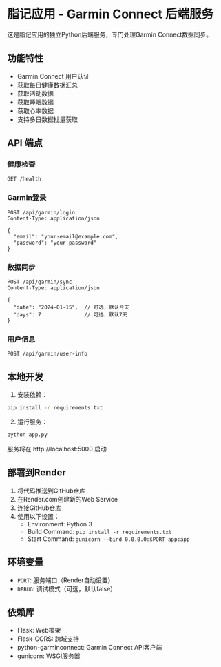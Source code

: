 # 脂记应用 - Garmin Connect 后端服务

这是脂记应用的独立Python后端服务，专门处理Garmin Connect数据同步。

## 功能特性

- Garmin Connect 用户认证
- 获取每日健康数据汇总
- 获取活动数据
- 获取睡眠数据
- 获取心率数据
- 支持多日数据批量获取

## API 端点

### 健康检查
```
GET /health
```

### Garmin登录
```
POST /api/garmin/login
Content-Type: application/json

{
  "email": "your-email@example.com",
  "password": "your-password"
}
```

### 数据同步
```
POST /api/garmin/sync
Content-Type: application/json

{
  "date": "2024-01-15",  // 可选，默认今天
  "days": 7              // 可选，默认7天
}
```

### 用户信息
```
POST /api/garmin/user-info
```

## 本地开发

1. 安装依赖：
```bash
pip install -r requirements.txt
```

2. 运行服务：
```bash
python app.py
```

服务将在 http://localhost:5000 启动

## 部署到Render

1. 将代码推送到GitHub仓库
2. 在Render.com创建新的Web Service
3. 连接GitHub仓库
4. 使用以下设置：
   - Environment: Python 3
   - Build Command: `pip install -r requirements.txt`
   - Start Command: `gunicorn --bind 0.0.0.0:$PORT app:app`

## 环境变量

- `PORT`: 服务端口（Render自动设置）
- `DEBUG`: 调试模式（可选，默认false）

## 依赖库

- Flask: Web框架
- Flask-CORS: 跨域支持
- python-garminconnect: Garmin Connect API客户端
- gunicorn: WSGI服务器